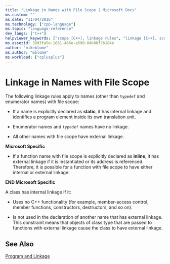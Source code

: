 ```yaml
---
title: "Linkage in Names with File Scope | Microsoft Docs"
ms.custom: ""
ms.date: "11/04/2016"
ms.technology: ["cpp-language"]
ms.topic: "language-reference"
dev_langs: ["C++"]
helpviewer_keywords: ["scope [C++], linkage rules", "linkage [C++], scope linkage rules", "names [C++], scope linkage rules", "static modifier, file scope", "static names and file scope", "file scope [C++]", "declarations [C++], external", "external linkage, scope linkage rules", "static variables, external declarations"]
ms.assetid: 38d3fa5e-1861-466e-a590-84b86f7b184e
author: "mikeblome"
ms.author: "mblome"
ms.workload: ["cplusplus"]
---
```

# Linkage in Names with File Scope
The following linkage rules apply to names (other than `typedef` and enumerator names) with file scope:  
  
-   If a name is explicitly declared as **static**, it has internal linkage and identifies a program element inside its own translation unit.  
  
-   Enumerator names and `typedef` names have no linkage.  
  
-   All other names with file scope have external linkage.  
  
 **Microsoft Specific**  
  
-   If a function name with file scope is explicitly declared as **inline**, it has external linkage if it is instantiated or its address is referenced. Therefore, it is possible for a function with file scope to have either internal or external linkage.  
  
 **END Microsoft Specific**  
  
 A class has internal linkage if it:  
  
-   Uses no C++ functionality (for example, member-access control, member functions, constructors, destructors, and so on).  
  
-   Is not used in the declaration of another name that has external linkage. This constraint means that objects of class type that are passed to functions with external linkage cause the class to have external linkage.  
  
## See Also  
 [Program and Linkage](../cpp/program-and-linkage-cpp.md)